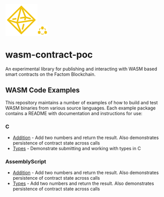 ![](assets/octahedron.png)![](assets/module.png)

# wasm-contract-poc

An experimental library for publishing and interacting with WASM based smart contracts on the Factom Blockchain.



## WASM Code Examples

This repository maintains a number of examples of how to build and test WASM binaries from various source languages. Each example package contains a README with documentation and instructions for use:

### C

- [Addition](examples/c/add) - Add two numbers and return the result. Also demonstrates persistence of  contract state across calls
- [Types](examples/c/types) - Demonstrate submitting and working with types in C

### AssemblyScript

- [Addition](examples/assemblyscript/add) - Add two numbers and return the result. Also demonstrates persistence of  contract state across calls
- [Types](examples/assemblyscript/types) - Add two numbers and return the result. Also demonstrates persistence of  contract state across calls

